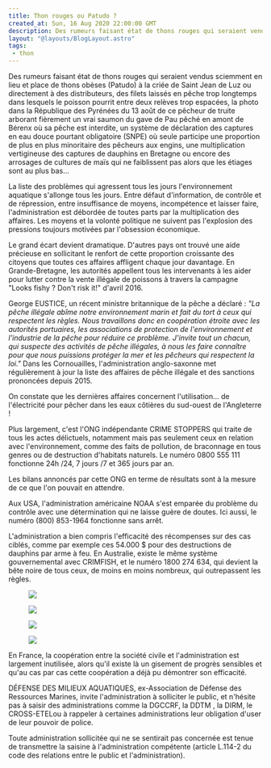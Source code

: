 ```yaml
---
title: Thon rouges ou Patudo ?
created_at: Sun, 16 Aug 2020 22:00:00 GMT
description: Des rumeurs faisant état de thons rouges qui seraient vendus sciemment en lieu et place de thons obèses (Patudo) à la criée de Saint Jean...
layout: "@layouts/BlogLayout.astro"
tags:
 - thon 
---
```

<p>Des rumeurs faisant état de thons rouges qui seraient vendus sciemment en lieu et place de thons obèses (Patudo) à la criée de Saint Jean de Luz ou directement à des distributeurs, des filets laissés en pêche trop longtemps dans lesquels le poisson pourrit entre deux relèves trop espacées, la photo dans la République des Pyrénées du 13 août de ce pêcheur de truite arborant fièrement un vrai saumon du gave de Pau pêché en amont de Bérenx où sa pêche est interdite, un système de déclaration des captures en eau douce pourtant obligatoire (SNPE) où seule participe une proportion de plus en plus minoritaire des pêcheurs aux engins, une multiplication vertigineuse des captures de dauphins en Bretagne ou encore des arrosages de cultures de maïs qui ne faiblissent pas alors que les étiages sont au plus bas...</p>

<p> La liste des problèmes qui agressent tous les jours l'environnement aquatique s'allonge tous les jours. Entre défaut d'information, de contrôle et de répression, entre insuffisance de moyens, incompétence et laisser faire, l'administration est débordée de toutes parts par la multiplication des affaires. Les moyens et la volonté politique ne suivent pas l'explosion des pressions toujours motivées par l'obsession économique.</p>

<p> Le grand écart devient dramatique.
D'autres pays ont trouvé une aide précieuse en sollicitant le renfort de cette proportion croissante des citoyens que toutes ces affaires affligent chaque jour davantage.
En Grande-Bretagne, les autorités appellent tous les intervenants à les aider pour lutter contre la  vente illégale de poissons à travers la campagne "Looks fishy ? Don't risk it!" d'avril 2016. </p>
<p>George EUSTICE, un récent ministre britannique de la pêche a déclaré :
<em>"La pêche illégale abîme notre environnement marin et fait du tort à ceux qui respectent les règles. Nous travaillons donc en coopération étroite avec les autorités portuaires, les associations de protection de l'environnement et l'industrie de la pêche pour réduire ce problème. J'invite tout un chacun, qui suspecte des activités de pêche illégales, à nous les faire connaître pour que nous puissions protéger la mer et les pêcheurs qui respectent la loi."</em>
Dans les Cornouailles, l'administration anglo-saxonne met régulièrement à jour la liste des affaires de pêche illégale et des sanctions prononcées depuis 2015. </p>
<p>On constate que les dernières affaires concernent l'utilisation... de l'électricité pour pêcher dans les eaux côtières du sud-ouest de l'Angleterre !</p>
<p>
Plus largement, c'est l'ONG indépendante CRIME STOPPERS qui traite de tous les actes délictuels, notamment mais pas seulement ceux en relation avec l'environnement, comme des faits de pollution, de braconnage en tous genres ou de destruction d'habitats naturels.
Le numéro 0800 555 111 fonctionne 24h /24, 7 jours /7 et 365 jours par an. </p>
<p>Les bilans annoncés par cette ONG en terme de résultats sont à la mesure de ce que l'on pouvait en attendre.</p>
<p>
Aux USA, l'administration américaine NOAA s'est emparée du problème du contrôle avec une détermination qui ne laisse guère de doutes. Ici aussi, le numéro (800) 853-1964 fonctionne sans arrêt.</p>
<p>
L'administration a bien compris l'efficacité des récompenses sur des cas ciblés, comme par exemple ces 54.000 $ pour des destructions de dauphins par arme à feu.
En Australie, existe le même système gouvernemental avec CRIMFISH, et le numéro 1800 274 634, qui devient la bête noire de tous ceux, de moins en moins nombreux, qui outrepassent les règles.</p>
<figure><img src="https://static.wixstatic.com/media/76be40_6e2a2a0f06f74e2bb3745eb829d2191e~mv2.jpg" /></figure>
<figure><img src="https://static.wixstatic.com/media/76be40_4a05ddaf54f84618a1eed3ec599202ba~mv2.jpg" /></figure>
<figure><img src="https://static.wixstatic.com/media/76be40_4a05ddaf54f84618a1eed3ec599202ba~mv2.jpg" /></figure>
<figure><img src="https://static.wixstatic.com/media/76be40_2641c8a4ad2e4eebbef9d9852e3c0dc0~mv2.jpg" /></figure><p>
En France, la coopération entre la société civile et l'administration est  largement inutilisée, alors qu'il existe là un gisement de progrès sensibles et qu'au cas par cas cette coopération a déjà pu démontrer son efficacité. </p>
<p>DÉFENSE DES MILIEUX AQUATIQUES, ex-Association de Défense des Ressources Marines, invite l'administration à solliciter le public, et n'hésite pas à saisir des administrations comme la DGCCRF, la DDTM , la DIRM, le CROSS-ETELou à rappeler à certaines administrations leur obligation d'user de leur pouvoir de police. </p>
<p>Toute administration sollicitée qui ne se sentirait pas concernée est tenue de transmettre la saisine à l'administration compétente (article  L.114-2 du code des relations entre le public et l'administration).</p>